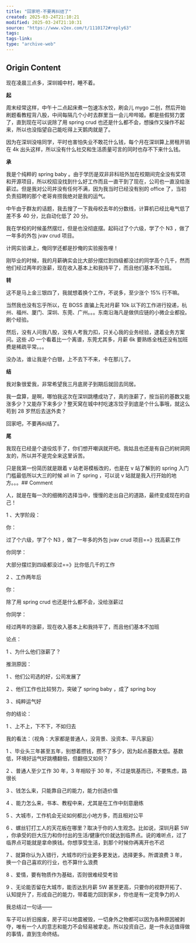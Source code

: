 ```yaml
---
title: "回家吧-不要再纠结了"
created: 2025-03-24T21:10:21
modified: 2025-03-24T21:10:31
source: "https://www.v2ex.com/t/1110172#reply63"
tags:
tags-link:
type: "archive-web"
---
```


## Origin Content

现在凌晨三点多，深圳城中村，睡不着。

**起**

周末经常这样，中午十二点起床煮一包速冻水饺，刷会儿 mygo 二创，然后开始刷题看教程背八股，中间每隔几个小时去群里当一会儿哔哔姬。都是些假努力罢了，直到现在可以说除了用 spring crud 也还是什么都不会，想操作又操作不起来，所以也没指望自己能吃得上天鹅肉就是了。

因为在深圳没啥同学，平时也害怕失业不敢花什么钱，每个月在深圳算上房租开销在 4k 出头这样，所以没有什么社交和生活质量可言的同时也存不下来什么钱。

**承**

我是个纯粹的 spring baby 。由于学历是双非非科班外加在校期间完全没有奖项和开源项目，所以校招没找到什么好工作而且一直干到了现在，公司也一直没给涨薪过。但是我对公司并没有任何不满，因为我当时已经没有别的 office 了，当初负责招聘的那个老哥肯捞我绝对是我的运气。

中午由于群友的话题，我去搜了一下我母校去年的分数线，计算机已经比电气低了差不多 40 分，比自动化低了 20 分。

我在学校的时候虽然摆烂，但是也没彻底摆。起码过了个六级，学了个 N3 ，做了一年多的外包 jvav crud 项目。

计网实验课上，俺同学还都是抄俺的实验报告哩！

刚毕业的时候，我的月薪确实会比大部分摆烂到四级都没过的同学高个几千，然而他们经过两年的涨薪，现在收入基本上和我持平了，而且他们基本不加班。

**转**

这不是马上金三银四了，我就想着换个工作，不说多，至少涨个 15% 行不嘛。

当然我也没有忘乎所以，在 BOSS 直骗上先对月薪 10k 以下的工作进行投递，杭州、福州、厦门、深圳、东莞、广州。。。东南沿海凡是做供应链的小微企业都投。刷个经验。

然后，没有人问我八股，没有人考我力扣，只关心我的业务经验，逮着业务方案问。这些 JD 一个看着比一个离谱，东莞尤其多，月薪 6k 要熟练全栈还没有加班费是稀疏平常。。。

没办法，谁让我是个白银，上不去下不来，卡在那儿了。

**结**

我对象很爱我，非常希望我三月底房子到期后就回去同居。

我一盘算，是啊，哪怕我这次在深圳跳槽成功了，真的涨薪了，按当前的基数又能涨多少？又能存下来多少？整天窝在城中村吃速冻饺子到底是个什么事哦，就这么苟到 28 岁然后去送外卖？

回家吧，不要再纠结了。

**尾**

我现在已经是个退役炫手了，你们想开嘲讽就开吧。我姑且也还是有自己的树洞网友的，所以并不是完全来这里诉苦。

只是我第一份简历就是跟着 v 站老哥模板改的，也是在 v 站了解到的 spring 入门门槛最低所以大三的时候 all in 了 spring ，可以说 v 站就是我入行开始的地方。。。## Comment

人，就是在每一次的细微的选择当中，慢慢的走出自己的道路，最终变成现在的自己！

1 、大学阶段：

你：

过了个六级，学了个 N3 ，做了一年多的外包 jvav crud 项目==》找高薪工作

你同学：

大部分摆烂到四级都没过==》比你低几千的工作

2 、工作两年后

你：

除了用 spring crud 也还是什么都不会，没给涨薪过

你同学：

经过两年的涨薪，现在收入基本上和我持平了，而且他们基本不加班

论点：

1 、为什么他们涨薪了？

推测原因：

1 、他们公司选的好，公司发展了

2 、他们工作也比较努力，突破了 spring baby ，成了 spring boy

3 、纯粹运气好

你的结论：

1 、上不上，下不下，不如归去

我的看法：（视角：大家都是普通人，没背景、没资本、平凡家庭）

1 、毕业头三年甚至五年，别想着攒钱，攒不了多少，因为起点基数太低。基数低，环境好运气好跳槽翻倍，但翻倍又如何？

2 、普通人至少工作 30 年，3 年相较于 30 年，不过是筑基而已，不要焦虑，路很长

3 、钱怎么来，只能靠自己的能力，能力创造价值

4 、能力怎么来，书本、教程中来，尤其是在工作中刻意磨练

5 、大城市，工作机会无论如何都比小地方多，而且相对公平

6 、螺丝钉打工人的天花板在哪里？取决于你的人生观念。比如说，深圳月薪 5W ，你承受的巨大压力和你付出的生活/健康代价就达到临界点。说的难听点，过了临界点可能就是拿命换钱。你想享受生活，到那个时候你再离开也不迟

7 、就算你认为入错行，大城市的行业更多更发达，选择更多。所谓浪费 3 年，换一个自己喜欢的行业，也不算什么浪费

8 、爱情，要有物质作为基础，否则很难经受考验

9 、无论能否留在大城市，能否达到月薪 5W 甚至更高，只要你的视野开拓了、认知提升了，形成自己的能力，带着能力回到家乡，你也是有一定竞争力的人

我总结过一句话——

车子可以折旧报废，房子可以地震被毁，一切身外之物都可以因为各种原因被剥夺，唯有一个人的意志和能力不会轻易被拿走。所以投资自己，是一件永远值得做的事情，直到生命终结。
